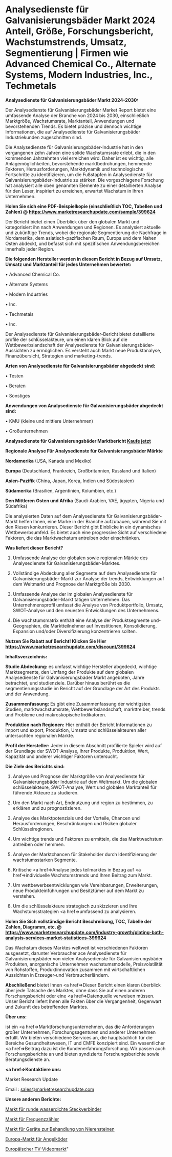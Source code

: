 # Analysedienste für Galvanisierungsbäder Markt 2024 Anteil, Größe, Forschungsbericht, Wachstumstrends, Umsatz, Segmentierung | Firmen wie Advanced Chemical Co., Alternate Systems, Modern Industries, Inc., Techmetals

<strong>Analysedienste für Galvanisierungsbäder Markt 2024-2030:</strong>

Der Analysedienste für Galvanisierungsbäder Market Report bietet eine umfassende Analyse der Branche von 2024 bis 2030, einschließlich Marktgröße, Wachstumsrate, Marktanteil, Anwendungen und bevorstehenden Trends. Es bietet präzise und dennoch wichtige Informationen, die auf Analysedienste für Galvanisierungsbäder Industriekunden zugeschnitten sind.

Die Analysedienste für Galvanisierungsbäder-Industrie hat in den vergangenen zehn Jahren eine solide Wachstumsrate erlebt, die in den kommenden Jahrzehnten viel erreichen wird. Daher ist es wichtig, alle Anlagemöglichkeiten, bevorstehende marktbedrohungen, hemmende Faktoren, Herausforderungen, Marktdynamik und technologische Fortschritte zu identifizieren, um die Fußstapfen in Analysedienste für Galvanisierungsbäder-Industrie zu stärken. Die vorgeschlagene Forschung hat analysiert alle oben genannten Elemente zu einer detaillierten Analyse für den Leser, inspiriert zu erreichen, erwartet Wachstum in Ihren Unternehmen.

<strong>Holen Sie sich eine PDF-Beispielkopie (einschließlich TOC, Tabellen und Zahlen) @
</strong><strong><a href=https://www.marketresearchupdate.com/sample/399624><strong>https://www.marketresearchupdate.com/sample/399624</u></font></a></strong></strong>

Der Bericht bietet einen Überblick über den globalen Markt und kategorisiert ihn nach Anwendungen und Regionen. Es analysiert aktuelle und zukünftige Trends, wobei die regionale Segmentierung die Nachfrage in Nordamerika, dem asiatisch-pazifischen Raum, Europa und dem Nahen Osten abdeckt, und befasst sich mit spezifischen Anwendungsbereichen innerhalb jeder Region.

<strong>Die folgenden Hersteller werden in diesem Bericht in Bezug auf Umsatz, Umsatz und Marktanteil für jedes Unternehmen bewertet:</strong>

• Advanced Chemical Co.

• Alternate Systems

• Modern Industries

• Inc.

• Techmetals

• Inc.

Der Analysedienste für Galvanisierungsbäder-Bericht bietet detaillierte profile der schlüsselakteure, um einen klaren Blick auf die Wettbewerbslandschaft der Analysedienste für Galvanisierungsbäder-Aussichten zu ermöglichen. Es versteht auch Markt neue Produktanalyse, Finanzübersicht, Strategien und marketing-trends.

<strong>Arten von Analysedienste für Galvanisierungsbäder abgedeckt sind:</strong>

• Testen

• Beraten

• Sonstiges

<strong>Anwendungen von Analysedienste für Galvanisierungsbäder abgedeckt sind:</strong>

• KMU (kleine und mittlere Unternehmen)

• Großunternehmen

<strong>Analysedienste für Galvanisierungsbäder Marktbericht <a href=https://www.marketresearchupdate.com/buynow/399624>Kaufe jetzt</a></strong>

<strong>Regionale Analyse Für Analysedienste für Galvanisierungsbäder Märkte</strong>

<strong>Nordamerika</strong> (USA, Kanada und Mexiko)

<strong>Europa</strong> (Deutschland, Frankreich, Großbritannien, Russland und Italien)

<strong>Asien-Pazifik</strong> (China, Japan, Korea, Indien und Südostasien)

<strong>Südamerika</strong> (Brasilien, Argentinien, Kolumbien, etc.)

<strong>Den Mittleren</strong> <strong>Osten und Afrika</strong> (Saudi-Arabien, VAE, ägypten, Nigeria und Südafrika)

Die analysierten Daten auf dem Analysedienste für Galvanisierungsbäder-Markt helfen Ihnen, eine Marke in der Branche aufzubauen, während Sie mit den Riesen konkurrieren. Dieser Bericht gibt Einblicke in ein dynamisches Wettbewerbsumfeld. Es bietet auch eine progressive Sicht auf verschiedene Faktoren, die das Marktwachstum antreiben oder einschränken.

<strong>Was liefert dieser Bericht?</strong>

1. Umfassende Analyse der globalen sowie regionalen Märkte des Analysedienste für Galvanisierungsbäder-Marktes.

2. Vollständige Abdeckung aller Segmente auf dem Analysedienste für Galvanisierungsbäder-Markt zur Analyse der trends, Entwicklungen auf dem Weltmarkt und Prognose der Marktgröße bis 2030.

3. Umfassende Analyse der im globalen Analysedienste für Galvanisierungsbäder-Markt tätigen Unternehmen. Das Unternehmensprofil umfasst die Analyse von Produktportfolio, Umsatz, SWOT-Analyse und den neuesten Entwicklungen des Unternehmens.

4. Die wachstumsmatrix enthält eine Analyse der Produktsegmente und-Geographien, die Marktteilnehmer auf Investitionen, Konsolidierung, Expansion und/oder Diversifizierung konzentrieren sollten.

<strong>Nutzen Sie Rabatt auf Bericht! Klicken Sie Hier
</strong><strong><a href=https://www.marketresearchupdate.com/discount/399624>https://www.marketresearchupdate.com/discount/399624</b></u></font></strong></a>

<strong>Inhaltsverzeichnis:</strong>

<strong>Studie Abdeckung:</strong> es umfasst wichtige Hersteller abgedeckt, wichtige Marktsegmente, den Umfang der Produkte auf dem globalen Analysedienste für Galvanisierungsbäder Markt angeboten, Jahre betrachtet, und studienziele. Darüber hinaus berührt es die segmentierungsstudie im Bericht auf der Grundlage der Art des Produkts und der Anwendung.

<strong>Zusammenfassung:</strong> Es gibt eine Zusammenfassung der wichtigsten Studien, marktwachstumsrate, Wettbewerbslandschaft, markttreiber, trends und Probleme und makroskopische Indikatoren.

<strong>Produktion nach Regionen:</strong> Hier enthält der Bericht Informationen zu import und export, Produktion, Umsatz und schlüsselakteuren aller untersuchten regionalen Märkte.

<strong>Profil der Hersteller:</strong> Jeder in diesem Abschnitt profilierte Spieler wird auf der Grundlage der SWOT-Analyse, Ihrer Produkte, Produktion, Wert, Kapazität und anderer wichtiger Faktoren untersucht.

<strong>Die Ziele des Berichts sind:</strong>

1) Analyse und Prognose der Marktgröße von Analysedienste für Galvanisierungsbäder Industrie auf dem Weltmarkt.
Um die globalen schlüsselakteure, SWOT-Analyse, Wert und globalen Marktanteil für führende Akteure zu studieren.

2) Um den Markt nach Art, Endnutzung und region zu bestimmen, zu erklären und zu prognostizieren.

3) Analyse des Marktpotenzials und der Vorteile, Chancen und Herausforderungen, Beschränkungen und Risiken globaler Schlüsselregionen.

4) Um wichtige trends und Faktoren zu ermitteln, die das Marktwachstum antreiben oder hemmen.

5) Analyse der Marktchancen für Stakeholder durch Identifizierung der wachstumsstarken Segmente.

6) Kritische <a href=>Analyse</a> jedes teilmarktes in Bezug auf <a href=>individuelle</a> Wachstumstrends und Ihren Beitrag zum Markt.

7) Um wettbewerbsentwicklungen wie Vereinbarungen, Erweiterungen, neue Produkteinführungen und Besitztümer auf dem Markt zu verstehen.

8) Um die schlüsselakteure strategisch zu skizzieren und Ihre Wachstumsstrategien <a href=>umfassend</a> zu analysieren.

<strong>Holen Sie Sich vollständige Bericht Beschreibung, TOC, Tabelle der Zahlen, Diagramm, etc. @ </strong><strong><a href=https://www.marketresearchupdate.com/industry-growth/plating-bath-analysis-services-market-statistices-399624>https://www.marketresearchupdate.com/industry-growth/plating-bath-analysis-services-market-statistices-399624</a></font></strong>

Das Wachstum dieses Marktes weltweit ist verschiedenen Faktoren ausgesetzt, darunter Verbraucher ace Analysedienste für Galvanisierungsbäder von vielen Analysedienste für Galvanisierungsbäder Produkten, anorganische Unternehmen wachstumsmodelle, Preisvolatilität von Rohstoffen, Produktinnovation zusammen mit wirtschaftlichen Aussichten in Erzeuger-und Verbraucherländern.

<strong>Abschließend</strong> bietet Ihnen <a href=>Dieser</a> Bericht einen klaren überblick über jede Tatsache des Marktes, ohne dass Sie auf einen anderen Forschungsbericht oder eine <a href=>Datenquelle</a> verweisen müssen. Unser Bericht liefert Ihnen alle Fakten über die Vergangenheit, Gegenwart und Zukunft des betreffenden Marktes.

<strong>Über uns:</strong>

 ist ein <a href=>Marktfors</a>chungsunternehmen, das die Anforderungen großer Unternehmen, Forschungsagenturen und anderer Unternehmen erfüllt. Wir bieten verschiedene Services an, die hauptsächlich für die Bereiche Gesundheitswesen, IT und CMFE konzipiert sind. Ein wesentlicher <a href=>Beitrag</a> dazu ist die Kundenerfahrungsforschung. Wir passen auch Forschungsberichte an und bieten syndizierte Forschungsberichte sowie Beratungsdienste an.

<strong><a href=>Kontaktiere uns:</a></strong>

Market Research Update

Email : sales@marketresearchupdate.com

<strong>Unsere anderen Berichte:</strong>

<a href=https://www.linkedin.com/pulse/circular-waterproof-connectors-market-2023-size-growth>Markt für runde wasserdichte Steckverbinder</a>

<a href=https://www.linkedin.com/pulse/frequency-counters-market-witness-huge-growth-2027-size>Markt für Frequenzzähler</a>

<a href=https://www.linkedin.com/pulse/kidney-stones-management-devices-market-1f>Markt für Geräte zur Behandlung von Nierensteinen</a>

<a href=https://www.linkedin.com/pulse/europe-fishing-lures-market-size-incredible>Europa-Markt für Angelköder</a>

<a href=https://www.linkedin.com/pulse/europe-tv-video-market-continues-rapid-growth>Europäischer TV-Videomarkt</a>"

